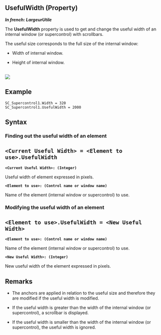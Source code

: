 


## UsefulWidth (Property)

***In french: LargeurUtile***
	



<a name="XUse"></a>
<a name="Use"></a>
<a name="description"></a>
The **UsefulWidth** property is used to get and change the useful width of an internal window (or supercontrol) with scrollbars. 

The useful size corresponds to the full size of the internal window:

- Width of internal window.

- Height of internal window.

<br>![](https://doc.pcsoft.fr/en-US/images/image.awp?langid=3&name=FenTailleUtile.gif)

<a name="Example1"></a>
<a name="sample_code"></a>

## Example


```wl
SC_Supercontrol1.Width = 320
SC_Supercontrol1.UsefulWidth = 2000
```

<a name="XSYNTAX"></a>

## Syntax
<a name="SYNTAX1"></a>

### Finding out the useful width of an element

`<Current Useful Width> = <Element to use>.UsefulWidth`
---

**`<Current Useful Width>: (Integer)`**

Useful width of element expressed in pixels.

**`<Element to use>: (Control name or window name)`**

Name of the element (internal window or supercontrol) to use.  


<a name="SYNTAX2"></a>

### Modifying the useful width of an element

`<Element to use>.UsefulWidth = <New Useful Width>`
---

**`<Element to use>: (Control name or window name)`**

Name of the element (internal window or supercontrol) to use.

**`<New Useful Width>: (Integer)`**

New useful width of the element expressed in pixels.  



<a name="NOTE0"></a>
<a name="NOTE0_1"></a>

## Remarks


- The anchors are applied in relation to the useful size and therefore they are modified if the useful width is modified.

- If the useful width is greater than the width of the internal window (or supercontrol), a scrollbar is displayed.

- If the useful width is smaller than the width of the internal window (or supercontrol), the useful width is ignored.





